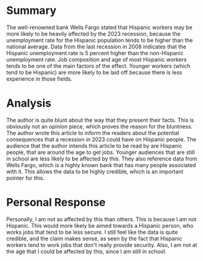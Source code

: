 # Summary
The well-renowned bank Wells Fargo stated that Hispanic workers may be more likely to be heavily affected by the 2023 recession, because the unemployment rate for the Hispanic population tends to be higher than the national average. Data from the last recession in 2008 indicates that the Hispanic unemployment rate is 5 percent higher than the non-Hispanic unemployment rate. Job composition and age of most Hispanic workers tends to be one of the main factors of the effect. Younger workers (which tend to be Hispanic) are more likely to be laid off because there is less experience in those fields.
# Analysis
The author is quite blunt about the way that they present their facts. This is obviously not an opinion piece, which proves the reason for the bluntness. The author wrote this article to inform the readers about the potential consequences that a recession in 2023 could have on Hispanic people. The audience that the author intends this article to be read by are Hispanic people, that are around the age to get jobs. Younger audiences that are still in school are less likely to be affected by this. They also reference data from Wells Fargo, which is a highly known bank that has many people associated with it. This allows the data to be highly credible, which is an important pointer for this. 
# Personal Response
Personally, I am not as affected by this than others. This is because I am not Hispanic. This would more likely be aimed towards a Hispanic person, who works jobs that tend to be less secure. I still feel like the data is quite credible, and the claim makes sense, as seen by the fact that Hispanic workers tend to work jobs that don't really provide security. Also, I am not at the age that I could be affected by this, since I am still in school. 